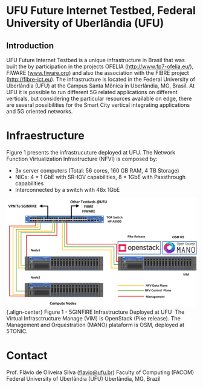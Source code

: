 <!-- TITLE: UFU Future Internet Testbed -->
<!-- SUBTITLE: A quick summary of UFU Future Internet Testbed -->
# UFU Future Internet Testbed, Federal University of Uberlândia (UFU)
## Introduction
UFU Future Internet Testbed is a unique infrastructure in Brasil that was built the by participation in the projects OFELIA (http://www.fp7-ofelia.eu/), FIWARE (www.fiware.org) and also the association with the FIBRE project (http://fibre-ict.eu). The infrastructure is located in the Federal University of Uberlândia (UFU) at the Campus Santa Mônica in Uberlândia, MG, Brasil. At UFU it is possible to run different 5G related applications on different verticals, but considering the particular resources available on edge, there are several possibilities for the Smart City vertical integrating applications and 5G oriented networks.
​
# Infraestructure
Figure 1 presents the infrastrucuture deployed at UFU. The Network Function Virtualization Infrastructure (NFVI) is composed by:
* 3x server computers (Total: 56 cores, 160 GB RAM, 4 TB Storage)
* NICs: 4 * 1 GbE with SR-IOV capabilities, 8 * 1GbE with Passthrough capabilities
* Interconnected by a switch with 48x 1GbE

![Ufu Infra 5 Ginfire](/uploads/ufu/ufu-infra-5-ginfire.jpg "Ufu Infra 5 Ginfire"){.align-center}
Figure 1 - 5GINFIRE Infrastructure Deployed at UFU
​
The Virtual Infrasctructure Manage (VIM) is OpenStack (Pike release). The Management and Orquestration (MANO) plataform is OSM, deployed at 5TONIC.
​
# Contact
Prof. Flávio de Oliveira Silva (flavio@ufu.br)
Faculty of Computing (FACOM)
Federal University of Uberlândia (UFU)
Uberlândia, MG, Brazil 
